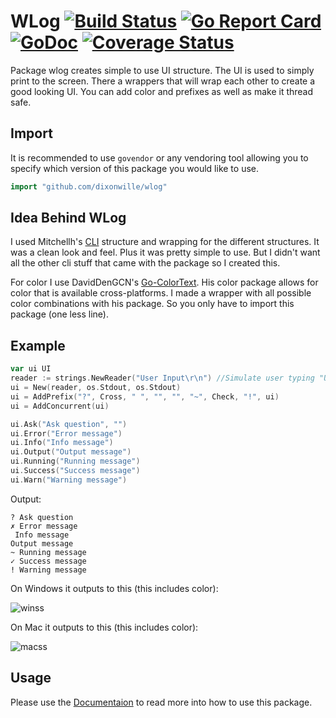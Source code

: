 # WLog [![Build Status](https://travis-ci.org/dixonwille/wlog.svg?branch=master)](https://travis-ci.org/dixonwille/wlog) [![Go Report Card](https://goreportcard.com/badge/github.com/dixonwille/wlog)](https://goreportcard.com/report/github.com/dixonwille/wlog) [![GoDoc](https://godoc.org/github.com/dixonwille/wlog?status.svg)](https://godoc.org/github.com/dixonwille/wlog) [![Coverage Status](https://coveralls.io/repos/github/dixonwille/wlog/badge.svg?branch=master)](https://coveralls.io/github/dixonwille/wlog?branch=master)

Package wlog creates simple to use UI structure. The UI is used to simply print
to the screen. There a wrappers that will wrap each other to create a good
looking UI. You can add color and prefixes as well as make it thread safe.

## Import

It is recommended to use `govendor` or any vendoring tool allowing you to specify which version of this package you would like to use.

```go
import "github.com/dixonwille/wlog"
```

## Idea Behind WLog

I used Mitchellh's [CLI](https://github.com/mitchellh/cli) structure and
 wrapping for the different structures. It was a clean look and feel. Plus it
 was pretty simple to use. But I didn't want all the other cli stuff that came
 with the package so I created this.

For color I use DavidDenGCN's
[Go-ColorText](https://github.com/daviddengcn/go-colortext). His color package
allows for color that is available cross-platforms. I made a wrapper with all
possible color combinations with his package. So you only have to import this
package (one less line).


## Example

```go
var ui UI
reader := strings.NewReader("User Input\r\n") //Simulate user typing "User Input" then pressing [enter] when reading from os.Stdin
ui = New(reader, os.Stdout, os.Stdout)
ui = AddPrefix("?", Cross, " ", "", "", "~", Check, "!", ui)
ui = AddConcurrent(ui)

ui.Ask("Ask question", "")
ui.Error("Error message")
ui.Info("Info message")
ui.Output("Output message")
ui.Running("Running message")
ui.Success("Success message")
ui.Warn("Warning message")
```

Output:

```
? Ask question
✗ Error message
 Info message
Output message
~ Running message
✓ Success message
! Warning message
```

On Windows it outputs to this (this includes color):

![winss](https://raw.githubusercontent.com/dixonwille/wlog/master/resources/winss.png)

On Mac it outputs to this (this includes color):

![macss](https://raw.githubusercontent.com/dixonwille/wlog/master/resources/macss.png)

## Usage

Please use the [Documentaion](https://godoc.org/github.com/dixonwille/wlog) to read more into how to use this package.
